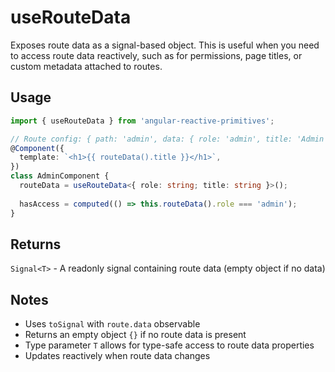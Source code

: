 # useRouteData

Exposes route data as a signal-based object. This is useful when you need to access route data reactively, such as for permissions, page titles, or custom metadata attached to routes.

## Usage

```ts
import { useRouteData } from 'angular-reactive-primitives';

// Route config: { path: 'admin', data: { role: 'admin', title: 'Admin Panel' } }
@Component({
  template: `<h1>{{ routeData().title }}</h1>`,
})
class AdminComponent {
  routeData = useRouteData<{ role: string; title: string }>();
  
  hasAccess = computed(() => this.routeData().role === 'admin');
}
```

## Returns

`Signal<T>` - A readonly signal containing route data (empty object if no data)

## Notes

- Uses `toSignal` with `route.data` observable
- Returns an empty object `{}` if no route data is present
- Type parameter `T` allows for type-safe access to route data properties
- Updates reactively when route data changes
